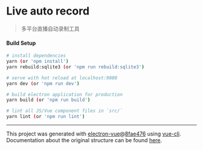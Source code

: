 # Live auto record

> 多平台直播自动录制工具

#### Build Setup

``` bash
# install dependencies
yarn (or 'npm install')
yarn rebuild:sqlite3 (or 'npm run rebuild:sqlite3')

# serve with hot reload at localhost:9080
yarn dev (or 'npm run dev')

# build electron application for production
yarn build (or 'npm run build')

# lint all JS/Vue component files in `src/`
yarn lint (or 'npm run lint')

```

---

This project was generated with [electron-vue](https://github.com/SimulatedGREG/electron-vue)@[8fae476](https://github.com/SimulatedGREG/electron-vue/tree/8fae4763e9d225d3691b627e83b9e09b56f6c935) using [vue-cli](https://github.com/vuejs/vue-cli). Documentation about the original structure can be found [here](https://simulatedgreg.gitbooks.io/electron-vue/content/index.html).
